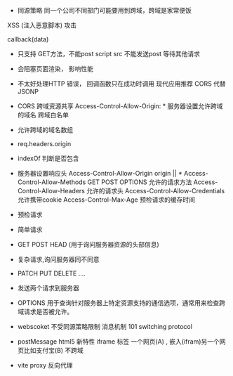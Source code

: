 - 同源策略
 同一个公司不同部门可能要用到跨域，跨域是家常便饭

<script> 标签的 src 属性不受同源策略限制这一特性，正是 JSONP（JSON with Padding）解决跨域问题的核心思路
- jsonP 有啥缺点？
- 不安全
<script src=""> </script> 
<script>
fetch('')
</script>XSS (注入恶意脚本) 攻击
callback(data)
- 只支持 GET方法，不能post
  script src 不能发送post 等待其他请求
- 会阻塞页面渲染， 影响性能
- 不太好处理HTTP 错误， 回调函数只在成功时调用
现代应用推荐 CORS 代替JSONP

- CORS
 跨域资源共享
 Access-Control-Allow-Origin: *
 服务器设置允许跨域的域名
 跨域白名单
 - 允许跨域的域名数组
 - req.headers.origin
 - indexOf 判断是否包含
 - 服务器设置响应头 Access-Control-Allow-Origin origin || *
 Access-Control-Allow-Methods GET POST  OPTIONS
   允许的请求方法
 Access-Control-Allow-Headers
   允许的请求头
 Access-Control-Allow-Credentials
   允许携带cookie
 Access-Control-Max-Age
   预检请求的缓存时间

- 预检请求
 - 简单请求
  - GET POST HEAD (用于询问服务器资源的头部信息)
 - 复杂请求,询问服务器同不同意
  - PATCH PUT DELETE ....
  - 发送两个请求到服务器
   - OPTIONS  用于查询针对服务器上特定资源支持的通信选项，通常用来检查跨域请求是否被允许。

- webscoket
 不受同源策略限制
 消息机制
 101 switching protocol


- postMessage html5 新特性
 iframe 标签
 一个网页(A) , 嵌入(ifram)另一个网页比如支付宝(B)
 不跨域

- vite proxy 反向代理
